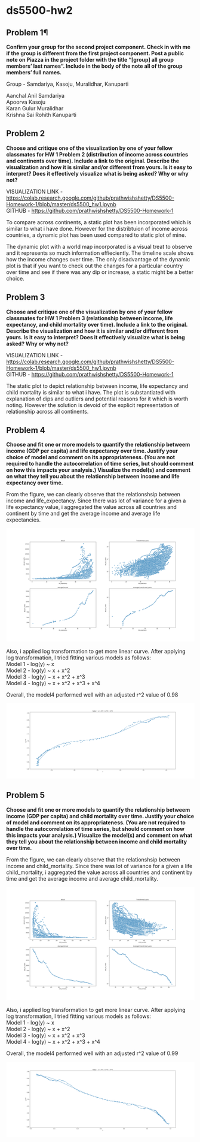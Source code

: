# ds5500-hw2

## Problem 1¶

**Confirm your group for the second project component. Check in with me if the group is different from the first project component. Post a public note on Piazza in the project folder with the title “[group] all group members’ last names”. Include in the body of the note all of the group members’ full names.**

Group - Samdariya, Kasoju, Muralidhar, Kanuparti

Aanchal Anil Samdariya<br/>
Apoorva Kasoju<br/>
Karan Gulur Muralidhar<br/>
Krishna Sai Rohith Kanuparti<br/>

## Problem 2

**Choose and critique one of the visualization by one of your fellow classmates for HW 1 Problem 2 (distribution of income across countries and continents over time). Include a link to the original. Describe the visualization and how it is similar and/or different from yours. Is it easy to interpret? Does it effectively visualize what is being asked? Why or why not?**

VISUALIZATION LINK - https://colab.research.google.com/github/prathwishshetty/DS5500-Homework-1/blob/master/ds5500_hw1.ipynb<br/>
GITHUB - https://github.com/prathwishshetty/DS5500-Homework-1

To compare across continents, a static plot has been incorporated which is similar to what i have done. However for the distribtuion of income across countries, a dynamic plot has been used compared to static plot of mine.

The dynamic plot with a world map incorporated is a visual treat to observe and it represents so much information effieciently. The timeline scale shows how the income changes over time. The only disadvantage of the dynamic plot is that if you want to check out the changes for a particular country over time and see if there was any dip or increase, a static might be a better choice.

## Problem 3

**Choose and critique one of the visualization by one of your fellow classmates for HW 1 Problem 3 (relationship between income, life expectancy, and child mortality over time). Include a link to the original. Describe the visualization and how it is similar and/or different from yours. Is it easy to interpret? Does it effectively visualize what is being asked? Why or why not?**

VISUALIZATION LINK - https://colab.research.google.com/github/prathwishshetty/DS5500-Homework-1/blob/master/ds5500_hw1.ipynb<br/>
GITHUB - https://github.com/prathwishshetty/DS5500-Homework-1

The static plot to depict relationship between income, life expectancy and child mortality is similar to what i have. The plot is substantiated with explanation of dips and outliers and potential reasons for it which is worth noting. However the solution is devoid of the explicit representation of relationship across all continents. 

## Problem 4

**Choose and fit one or more models to quantify the relationship betweem income (GDP per capita) and life expectancy over time. Justify your choice of model and comment on its appropriateness. (You are not required to handle the autocorrelation of time series, but should comment on how this impacts your analysis.) Visualize the model(s) and comment on what they tell you about the relationship between income and life expectancy over time.**


From the figure, we can clearly observe that the relationshsip between income and life_expectancy. Since there was lot of variance for a given a life expectancy value, i aggregated the value across all countries and continent by time and get the average income and average life expectancies.

![alt text][logo_4]

[logo_4]: https://github.com/karangm-dev/ds5500-hw2/blob/master/output/4.png "Fig: Income vs Life Expectancy"

Also, i applied log transformation to get more linear curve. After applying log transformation, I tried fitting various models as follows:<br/>
Model 1 - log(y) ~ x <br/>
Model 2 - log(y) ~ x + x^2 <br/>
Model 3 - log(y) ~ x + x^2 + x^3 <br/>
Model 4 - log(y) ~ x + x^2 + x^3 + x^4 <br/>

Overall, the model4 performed well with an adjusted r^2 value of 0.98

![alt text][logo_4_4]

[logo_4_4]: https://github.com/karangm-dev/ds5500-hw2/blob/master/output/4_4.png "Fig: Income vs Life Expectancy Model Output"


## Problem 5

**Choose and fit one or more models to quantify the relationship betweem income (GDP per capita) and child mortality over time. Justify your choice of model and comment on its appropriateness. (You are not required to handle the autocorrelation of time series, but should comment on how this impacts your analysis.) Visualize the model(s) and comment on what they tell you about the relationship between income and child mortality over time.** 

From the figure, we can clearly observe that the relationshsip between income and child_mortality. Since there was lot of variance for a given a life child_mortality, i aggregated the value across all countries and continent by time and get the average income and average child_mortality.

![alt text][logo_5]

[logo_5]: https://github.com/karangm-dev/ds5500-hw2/blob/master/output/5.png "Fig: Income vs Child Mortality"

Also, i applied log transformation to get more linear curve. After applying log transformation, I tried fitting various models as follows:<br/>
Model 1 - log(y) ~ x <br/>
Model 2 - log(y) ~ x + x^2 <br/>
Model 3 - log(y) ~ x + x^2 + x^3 <br/>
Model 4 - log(y) ~ x + x^2 + x^3 + x^4 <br/>

Overall, the model4 performed well with an adjusted r^2 value of 0.99

![alt text][logo_5_4]

[logo_5_4]: https://github.com/karangm-dev/ds5500-hw2/blob/master/output/5_4.png "Fig: Income vs Child Mortality"
